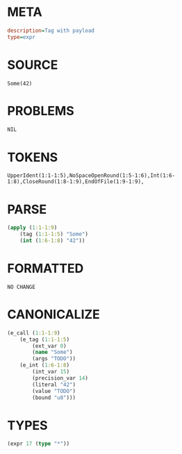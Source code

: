 # META
~~~ini
description=Tag with payload
type=expr
~~~
# SOURCE
~~~roc
Some(42)
~~~
# PROBLEMS
~~~txt
NIL
~~~
# TOKENS
~~~zig
UpperIdent(1:1-1:5),NoSpaceOpenRound(1:5-1:6),Int(1:6-1:8),CloseRound(1:8-1:9),EndOfFile(1:9-1:9),
~~~
# PARSE
~~~clojure
(apply (1:1-1:9)
	(tag (1:1-1:5) "Some")
	(int (1:6-1:8) "42"))
~~~
# FORMATTED
~~~roc
NO CHANGE
~~~
# CANONICALIZE
~~~clojure
(e_call (1:1-1:9)
	(e_tag (1:1-1:5)
		(ext_var 0)
		(name "Some")
		(args "TODO"))
	(e_int (1:6-1:8)
		(int_var 15)
		(precision_var 14)
		(literal "42")
		(value "TODO")
		(bound "u8")))
~~~
# TYPES
~~~clojure
(expr 17 (type "*"))
~~~